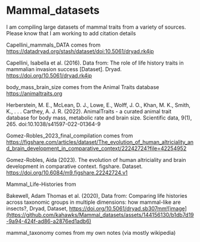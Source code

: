 # Mammal_datasets
I am compiling large datasets of mammal traits from a variety of sources. Please know that I am working to add citation details

Capellini_mammals_DATA comes from https://datadryad.org/stash/dataset/doi:10.5061/dryad.rk4jp

Capellini, Isabella et al. (2016). Data from: The role of life history traits in mammalian invasion success [Dataset]. Dryad. https://doi.org/10.5061/dryad.rk4jp

body_mass_brain_size comes from the Animal Traits database
https://animaltraits.org

Herberstein, M. E., McLean, D. J., Lowe, E., Wolff, J. O., Khan, M. K., Smith, K., . . . Carthey, A. J. R. (2022). AnimalTraits - a curated animal trait database for body mass, metabolic rate and brain size. Scientific data, 9(1), 265. doi:10.1038/s41597-022-01364-9

Gomez-Robles_2023_final_compilation comes from
https://figshare.com/articles/dataset/The_evolution_of_human_altriciality_and_brain_development_in_comparative_context/22242724?file=42254952

Gomez-Robles, Aida (2023). The evolution of human altriciality and brain development in comparative context. figshare. Dataset. https://doi.org/10.6084/m9.figshare.22242724.v1

Mammal_Life-Histories from

Bakewell, Adam Thomas et al. (2020), Data from: Comparing life histories across taxonomic groups in multiple dimensions: how mammal-like are insects?, Dryad, Dataset, https://doi.org/10.5061/dryad.sb307mm![image](https://github.com/kahawks/Mammal_datasets/assets/144156130/b1db7d19-9a94-424f-ad86-a2876ed1adb6)

mammal_taxonomy comes from my own notes (via mostly wikipedia)
